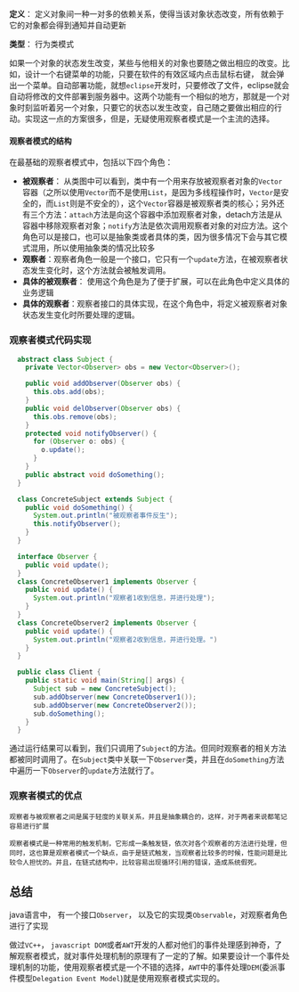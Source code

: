**定义**： 定义对象间一种一对多的依赖关系，使得当该对象状态改变，所有依赖于它的对象都会得到通知并自动更新

**类型**： 行为类模式

如果一个对象的状态发生改变，某些与他相关的对象也要随之做出相应的改变。比如，设计一个右键菜单的功能，只要在软件的有效区域内点击鼠标右键， 就会弹出一个菜单。自动部署功能，就想`eclipse`开发时，只要修改了文件，eclipse就会自动将修改的文件部署到服务器中。这两个功能有一个相似的地方，那就是一个对象时刻监听着另一个对象，只要它的状态以发生改变，自己随之要做出相应的行动。实现这一点的方案很多，但是，无疑使用观察者模式是一个主流的选择。

#### 观察者模式的结构

在最基础的观察者模式中，包括以下四个角色：

- **被观察者**： 从类图中可以看到，类中有一个用来存放被观察者对象的`Vector`容器（之所以使用`Vector`而不是使用`List`，是因为多线程操作时，`Vector`是安全的，而`List`则是不安全的），这个`Vector`容器是被观察者类的核心；另外还有三个方法：`attach`方法是向这个容器中添加观察者对象，detach方法是从容器中移除观察者对象；`notify`方法是依次调用观察者对象的对应方法。这个角色可以是接口，也可以是抽象类或者具体的类，因为很多情况下会与其它模式混用，所以使用抽象类的情况比较多
- **观察者**：观察者角色一般是一个接口，它只有一个`update`方法，在被观察者状态发生变化时，这个方法就会被触发调用。
- **具体的被观察者**： 使用这个角色是为了便于扩展，可以在此角色中定义具体的业务逻辑
- **具体的观察者**：观察者接口的具体实现，在这个角色中，将定义被观察者对象状态发生变化时所要处理的逻辑。

### 观察者模式代码实现

``` java
  abstract class Subject {
    private Vector<Observer> obs = new Vector<Observer>();

    public void addObserver(Observer obs) {
      this.obs.add(obs);
    }
    public void delObserver(Observer obs) {
      this.obs.remove(obs);
    }
    protected void notifyObserver() {
      for (Observer o: obs) {
        o.update();
      }
    }
    public abstract void doSomething();
  }

  class ConcreteSubject extends Subject {
    public void doSomething() {
      System.out.println("被观察者事件反生");
      this.notifyObserver();
    }
  }

  interface Observer {
    public void update();
  }
  class ConcreteObserver1 implements Observer {
    public void update() {
      System.out.println("观察者1收到信息，并进行处理");
    }
  }
  class ConcreteObserver2 implements Observer {
    public void update() {
      System.out.println("观察者2收到信息，并进行处理。")
    }
  }

  public class Client {
    public static void main(String[] args) {
      Subject sub = new ConcreteSubject();
      sub.addObserver(new ConcreteObserver1());
      sub.addObserver(new ConcreteObserver2());
      sub.doSomething();
    }
  }
```

通过运行结果可以看到，我们只调用了`Subject`的方法。但同时观察者的相关方法都被同时调用了。在`Subject`类中关联一下`Observer`类，并且在`doSomething`方法中遍历一下`Observer`的`update`方法就行了。

### 观察者模式的优点

    观察者与被观察者之间是属于轻度的关联关系，并且是抽象耦合的，这样，对于两者来说都笔记容易进行扩展

    观察者模式是一种常用的触发机制，它形成一条触发链，依次对各个观察者的方法进行处理，但同时，这也算是观察者模式一个缺点，由于是链式触发，当观察者比较多的时候，性能问题是比较令人担忧的。并且，在链式结构中，比较容易出现循环引用的错误，造成系统假死。

## 总结 
  java语言中， 有一个接口`Observer`， 以及它的实现类`Observable`，对观察者角色进行了实现

  做过`VC++`， `javascript DOM`或者`AWT`开发的人都对他们的事件处理感到神奇，了解观察者模式，就对事件处理机制的原理有了一定的了解。如果要设计一个事件处理机制的功能，使用观察者模式是一个不错的选择，`AWT`中的事件处理`DEM`(委派事件模型`Delegation Event Model`)就是使用观察者模式实现的。

